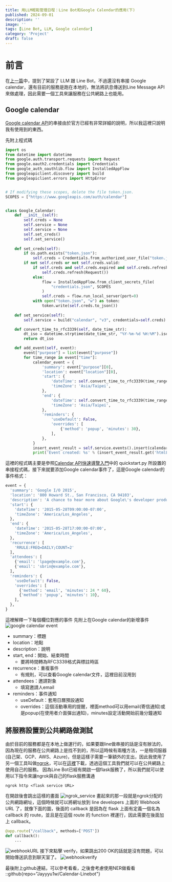 ```yaml
---
title: 用LLM輕鬆管理日程：Line Bot和Google Calendar的應用(下)
published: 2024-09-01
description: ''
image: ''
tags: [Line Bot, LLM, Google calendar]
category: 'Project'
draft: false 
---
```

# 前言
在[上一篇](../first/)中，提到了架設了 LLM 跟 Line Bot，不過還沒有串接 Google calendar，還有目前的服務是跑在本地的，無法將訊息傳送到Line Message API來做處理，因此需要一個工具來讓服務在公共網路上也能用。

## Google calendar
[Google calendar API](https://developers.google.com/calendar/api/guides/overview?hl=zh-tw)的串接由於官方已經有非常詳細的說明，所以我這裡只說明我有使用到的東西。

先附上程式碼
```python
import os
from datetime import datetime
from google.auth.transport.requests import Request
from google.oauth2.credentials import Credentials
from google_auth_oauthlib.flow import InstalledAppFlow
from googleapiclient.discovery import build
from googleapiclient.errors import HttpError


# If modifying these scopes, delete the file token.json.
SCOPES = ["https://www.googleapis.com/auth/calendar"]


class Google_Calendar:
    def __init__(self):
        self.creds = None
        self.service = None
        self.service = None
        self.set_creds()
        self.set_service()
    
    def set_creds(self):
        if os.path.exists("token.json"):
            self.creds = Credentials.from_authorized_user_file("token.json", SCOPES)
        if not self.creds or not self.creds.valid:
            if self.creds and self.creds.expired and self.creds.refresh_token:
                self.creds.refresh(Request())
            else:
                flow = InstalledAppFlow.from_client_secrets_file(
                    "credentials.json", SCOPES
                )
                self.creds = flow.run_local_server(port=0)
            with open("token.json", "w") as token:
                token.write(self.creds.to_json())
    
    def set_service(self):
        self.service = build("calendar", "v3", credentials=self.creds)

    def convert_time_to_rfc3339(self, date_time_str):
        dt_iso = datetime.strptime(date_time_str, "%Y-%m-%d %H:%M").isoformat()
        return dt_iso

    def add_event(self, event):
        event["purpose"] = list(event["purpose"])
        for time_range in event["time"]:
            calendar_event = {
                'summary': event["purpose"][0],
                'location': event["location"][0],
                'start': {
                    'dateTime': self.convert_time_to_rfc3339(time_range[0]),
                    'timeZone': 'Asia/Taipei',
                },
                'end': {
                    'dateTime': self.convert_time_to_rfc3339(time_range[1]),
                    'timeZone': 'Asia/Taipei',
                },
                'reminders': {
                    'useDefault': False,
                    'overrides': [
                        {'method': 'popup', 'minutes': 30},
                    ],
                },
            }
            insert_event_result = self.service.events().insert(calendarId='primary', body=calendar_event).execute()
            print('Event created: %s' % (insert_event_result.get('htmlLink')))
```
這裡的程式碼主要是參照[Calendar API快速導覽入門](https://developers.google.com/calendar/api/quickstart/python?hl=zh-tw)中的 quickstart.py 所設置的串接程式碼，接下來就要添加Google calendar事件了，這是Google calendar的事件格式：
```python
event = {
  'summary': 'Google I/O 2015',
  'location': '800 Howard St., San Francisco, CA 94103',
  'description': 'A chance to hear more about Google\'s developer products.',
  'start': {
    'dateTime': '2015-05-28T09:00:00-07:00',
    'timeZone': 'America/Los_Angeles',
  },
  'end': {
    'dateTime': '2015-05-28T17:00:00-07:00',
    'timeZone': 'America/Los_Angeles',
  },
  'recurrence': [
    'RRULE:FREQ=DAILY;COUNT=2'
  ],
  'attendees': [
    {'email': 'lpage@example.com'},
    {'email': 'sbrin@example.com'},
  ],
  'reminders': {
    'useDefault': False,
    'overrides': [
      {'method': 'email', 'minutes': 24 * 60},
      {'method': 'popup', 'minutes': 10},
    ],
  },
}
```
這裡解釋一下每個欄位對應的事件
先附上在Google calendar的新增事件
![google calendar event](calendar_event.png)
- summary：標題
- location：地點
- description：說明
- start, end：開始、結束時間
    - 要將時間轉為RFC3339格式與標註時區
- recurrence：重複事件
    - 有規則，可以查看Google calendar文件，這裡目前沒用到
- attendees：邀請對象
    - 填寫邀請人email
- reminders：事件通知
    - useDefault：套用日曆預設通知
    - overrides：這個活動專用的提醒，裡面method可以用email(寄信通知)或是popup(在使用者介面彈出通知)，minutes設定活動開始前幾分鐘通知

## 將服務設置到公共網路做測試
由於目前的服務都是在本地上做運行的，如果要跟line做串接的話是沒有辦法的，因為現在的服務在公共網路上是找不到的，所以這時候有兩種方法，一是租伺服器(自己架、GCP、AWS、Azure)，但是這樣子需要一筆額外的支出，因此我使用了另一個工具叫做[ngrok](https://ngrok.com/)，可以在[這裡](https://ngrok.com/download)下載，透過這個工具我們就可以在公共網路上使用自己的服務。
因為Line Bot已經有開啟一個flask服務了，所以我們就可以使用以下指令來讓ngrok與自己的flask服務溝通
```
ngrok http <flask service URL>
```
在開啟後會跳出這樣的畫面
![ngrok_service](ngrok_service.png)
畫起來的那一段就是ngrok分配的公共網路網址，這個時候就可以將網址放到 line developers 上面的 Webhook URL 了，就像下面的圖，後面的 callback 是因為在 flask 上面有定義一個名為 callback 的 route，並且是在這個 route 的 function 裡運行，因此需要在後面加上 callback。
```python
@app.route("/callback", methods=['POST'])
def callback():
    ...
```
![webhookURL](webhook.png)
接下來點擊 verify，如果跳出200 OK的話就是沒有問題，可以開始傳送訊息到聊天室了。
![webhookverify](webhook_verify.png)

最後附上github連結，可以參考看看，之後會考慮使用NER做看看
::github{repo="Jayyyu1w/Calendar-Linebot"}